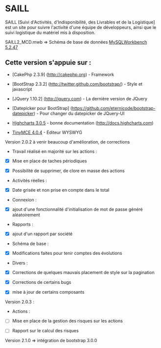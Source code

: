 SAILL
=====

SAILL [Suivi d'Activités, d'Indisponibilité, des Livrables et de la Logistique] est un site pour suivre l'activité d'une équipe de développeurs, ainsi que le suivi logistique du matériel mis à disposition.

SAILL2_MCD.mwb => Schéma de base de données [MySQLWorkbench 5.2.47](http://www.mysql.fr/downloads/workbench/)

## Cette version s'appuie sur :

* [CakePhp 2.3.9] (http://cakephp.org) - Framework

* [BootStrap 2.3.2] (http://twitter.github.com/bootstrap/) - Style et javascript

* [JQuery 1.10.2] (http://jquery.com) - La dernière version de JQuery

* [Datepicker pour BootStrap] (https://github.com/eternicode/bootstrap-datepicker) - Pour changer du datepicker de JQuery-UI

* [Highcharts 3.0.5](http://www.highcharts.com) - bonne documentation (http://docs.highcharts.com)

* [TinyMCE 4.0.4](http://www.tinymce.com) - Editeur WYSWYG

Version 2.0.2 à venir beaucoup d'amélioration, de corrections

* Travail réalisé en majorité sur les actions :

 - [x] Mise en place de taches périodiques
 
 - [x] Possibilité de supprimer, de clore en masse des actions
 
* Activités réelles :

 - [x] Date grisée et non prise en compte dans le total
 
* Connexion :

 - [x] ajout d'une fonctionnalité d'initialisation de mot de passe généré aléatoirement
 
* Rapports :

 - [x] ajout d'un rapport par société
 
* Schéma de base :

 - [x] Modifications faites pour tenir comptes des évolutions
 
* Divers :

 - [x] Corrections de quelques mauvais placement de style sur la pagination

 - [x] Corrections de certains bugs

 - [x] mise à jour de certains composants

Version 2.0.3 :

* Actions :

 - [ ] Mise en place de la gestion des risques sur les actions

 - [ ] Rapport sur le calcul des risques
 
Version 2.1.0 => intégration de bootstrap 3.0.0
